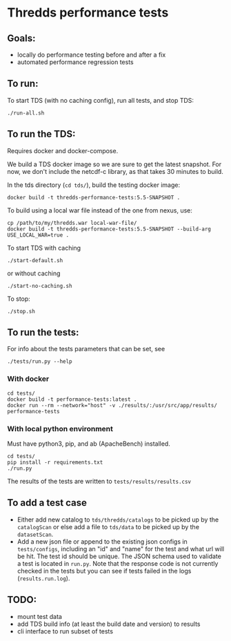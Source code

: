 # Thredds performance tests

## Goals:
- locally do performance testing before and after a fix
- automated performance regression tests

## To run:
To start TDS (with no caching config), run all tests, and stop TDS:
```
./run-all.sh
```

## To run the TDS:

Requires docker and docker-compose.

We build a TDS docker image so we are sure to get the latest snapshot. For now, we don't include the netcdf-c library, as that takes 30 minutes to build.

In the tds directory (`cd tds/`), build the testing docker image:
```
docker build -t thredds-performance-tests:5.5-SNAPSHOT .
```

To build using a local war file instead of the one from nexus, use:
```
cp /path/to/my/thredds.war local-war-file/
docker build -t thredds-performance-tests:5.5-SNAPSHOT --build-arg USE_LOCAL_WAR=true .
```

To start TDS with caching
```
./start-default.sh
```
or without caching
```
./start-no-caching.sh
``````

To stop:
```
./stop.sh
```

## To run the tests:

For info about the tests parameters that can be set, see
```
./tests/run.py --help
```

### With docker
```
cd tests/
docker build -t performance-tests:latest .
docker run --rm --network="host" -v ./results/:/usr/src/app/results/ performance-tests
```

### With local python environment
Must have python3, pip, and ab (ApacheBench) installed.
```
cd tests/
pip install -r requirements.txt
./run.py
```

The results of the tests are written to `tests/results/results.csv`

## To add a test case

- Either add new catalog to `tds/thredds/catalogs` to be picked up by the `catalogScan`
or else add a file to `tds/data` to be picked up by the `datasetScan`.
- Add a new json file or append to the existing json configs in `tests/configs`, including an "id" and "name" for the test and what url will be hit.
The test id should be unique. The JSON schema used to validate a test is located in `run.py`.
Note that the response code is not currently checked in the tests but you can see if tests failed in the logs (`results.run.log`).

## TODO:
- mount test data
- add TDS build info (at least the build date and version) to results
- cli interface to run subset of tests
